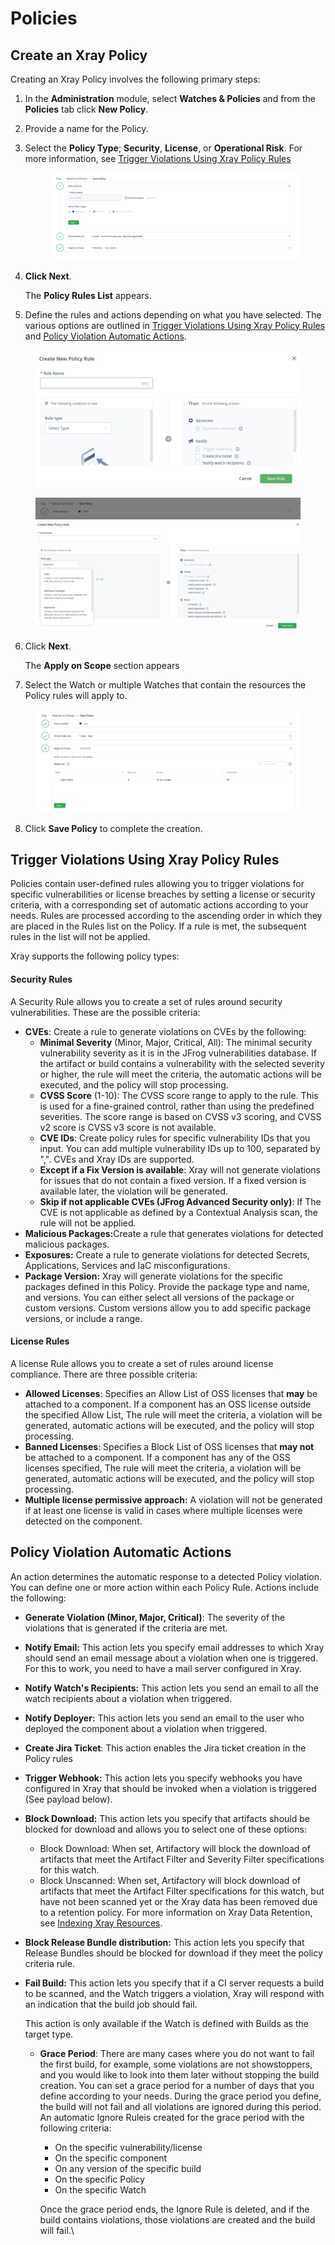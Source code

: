 # Policies

## Create an Xray Policy

Creating an Xray Policy involves the following primary steps:

1. In the **Administration** module, select **Watches & Policies** and from the **Policies** tab click **New Policy**.
2. Provide a name for the Policy.
3.  Select the **Policy Type**; **Security**, **License**, or **Operational Risk**. For more information, see [Trigger Violations Using Xray Policy Rules](https://jfrog.com/help/r/6nte66fuu2ZQMB2dfriysg/6HGKZw6F3lnul8K12To_IQ)&#x20;

    <figure><img src="../../.gitbook/assets/image (3) (1).png" alt=""><figcaption></figcaption></figure>
4.  **Click Next**.

    The **Policy Rules List** appears.
5. Define the rules and actions depending on what you have selected. The various options are outlined in [Trigger Violations Using Xray Policy Rules](https://jfrog.com/help/r/6nte66fuu2ZQMB2dfriysg/6HGKZw6F3lnul8K12To_IQ) and [Policy Violation Automatic Actions](https://jfrog.com/help/r/6nte66fuu2ZQMB2dfriysg/ytBDSmiGVVseDRMOLK0qtQ).

<figure><img src="../../.gitbook/assets/image (4) (1).png" alt=""><figcaption></figcaption></figure>

<figure><img src="../../.gitbook/assets/image (5) (1).png" alt=""><figcaption></figcaption></figure>



6.  Click **Next**.

    The **Apply on Scope** section appears
7. Select the Watch or multiple Watches that contain the resources the Policy rules will apply to.

<figure><img src="../../.gitbook/assets/image (6).png" alt=""><figcaption></figcaption></figure>

8. Click **Save Policy** to complete the creation.

## Trigger Violations Using Xray Policy Rules

Policies contain user-defined rules allowing you to trigger violations for specific vulnerabilities or license breaches by setting a license or security criteria, with a corresponding set of automatic actions according to your needs. Rules are processed according to the ascending order in which they are placed in the Rules list on the Policy. If a rule is met, the subsequent rules in the list will not be applied.

Xray supports the following policy types:

#### Security Rules <a href="#uuid-fd14393c-41a6-e3de-1cef-c9ea5c81a6e8_bridgehead-idm4647015730982433963147294951" id="uuid-fd14393c-41a6-e3de-1cef-c9ea5c81a6e8_bridgehead-idm4647015730982433963147294951"></a>

A Security Rule allows you to create a set of rules around security vulnerabilities. These are the possible criteria:

* **CVEs**: Create a rule to generate violations on CVEs by the following:
  * **Minimal Severity** (Minor, Major, Critical, All): The minimal security vulnerability severity as it is in the JFrog vulnerabilities database. If the artifact or build contains a vulnerability with the selected severity or higher, the rule will meet the criteria, the automatic actions will be executed, and the policy will stop processing.
  * **CVSS Score** (1-10): The CVSS score range to apply to the rule. This is used for a fine-grained control, rather than using the predefined severities. The score range is based on CVSS v3 scoring, and CVSS v2 score is CVSS v3 score is not available.
  * **CVE IDs**: Create policy rules for specific vulnerability IDs that you input. You can add multiple vulnerability IDs up to 100, separated by ",". CVEs and Xray IDs are supported.
  * **Except if a Fix Version is available**: Xray will not generate violations for issues that do not contain a fixed version. If a fixed version is available later, the violation will be generated.
  * **Skip if not applicable CVEs (JFrog Advanced Security only)**: If The CVE is not applicable as defined by a Contextual Analysis scan, the rule will not be applied.
* **Malicious Packages:**&#x43;reate a rule that generates violations for detected malicious packages.
* **Exposures:** Create a rule to generate violations for detected Secrets, Applications, Services and IaC misconfigurations.
* **Package Version:** Xray will generate violations for the specific packages defined in this Policy. Provide the package type and name, and versions. You can either select all versions of the package or custom versions. Custom versions allow you to add specific package versions, or include a range.

#### License Rules <a href="#uuid-fd14393c-41a6-e3de-1cef-c9ea5c81a6e8_bridgehead-idm4647015704699233963146514363" id="uuid-fd14393c-41a6-e3de-1cef-c9ea5c81a6e8_bridgehead-idm4647015704699233963146514363"></a>

A license Rule allows you to create a set of rules around license compliance. There are three possible criteria:

* **Allowed Licenses**: Specifies an Allow List of OSS licenses that **may** be attached to a component. If a component has an OSS license outside the specified Allow List, The rule will meet the criteria, a violation will be generated, automatic actions will be executed, and the policy will stop processing.
* **Banned Licenses**: Specifies a Block List of OSS licenses that **may not** be attached to a component. If a component has any of the OSS licenses specified, The rule will meet the criteria, a violation will be generated, automatic actions will be executed, and the policy will stop processing.
* **Multiple license permissive approach:** A violation will not be generated if at least one license is valid in cases where multiple licenses were detected on the component.

## Policy Violation Automatic Actions

An action determines the automatic response to a detected Policy violation. You can define one or more action within each Policy Rule. Actions include the following:

* **Generate Violation (Minor, Major, Critical)**: The severity of the violations that is generated if the criteria are met.
* **Notify Email:** This action lets you specify email addresses to which Xray should send an email message about a violation when one is triggered. For this to work, you need to have a mail server configured in Xray.
* **Notify Watch's Recipients:** This action lets you send an email to all the watch recipients about a violation when triggered.
* **Notify Deployer:** This action lets you send an email to the user who deployed the component about a violation when triggered.
* **Create Jira Ticket**: This action enables the Jira ticket creation in the Policy rules
* **Trigger Webhook:** This action lets you specify webhooks you have configured in Xray that should be invoked when a violation is triggered (See payload below).
* **Block Download:** This action lets you specify that artifacts should be blocked for download and allows you to select one of these options:
  * Block Download: When set, Artifactory will block the download of artifacts that meet the Artifact Filter and Severity Filter specifications for this watch.
  * Block Unscanned: When set, Artifactory will block download of artifacts that meet the Artifact Filter specifications for this watch, but have not been scanned yet or the Xray data has been removed due to a retention policy. For more information on Xray Data Retention, see [Indexing Xray Resources](https://jfrog.com/help/r/6nte66fuu2ZQMB2dfriysg/QkeI5aDvqoggEGUdFO49fw).
* **Block Release Bundle distribution:** This action lets you specify that Release Bundles should be blocked for download if they meet the policy criteria rule.
*   **Fail Build:** This action lets you specify that if a CI server requests a build to be scanned, and the Watch triggers a violation, Xray will respond with an indication that the build job should fail.

    This action is only available if the Watch is defined with Builds as the target type.

    *   **Grace Period**: There are many cases where you do not want to fail the first build, for example, some violations are not showstoppers, and you would like to look into them later without stopping the build creation. You can set a grace period for a number of days that you define according to your needs. During the grace period you define, the build will not fail and all violations are ignored during this period. An automatic Ignore Ruleis created for the grace period with the following criteria:

        * On the specific vulnerability/license
        * On the specific component
        * On any version of the specific build
        * On the specific Policy
        * On the specific Watch

        Once the grace period ends, the Ignore Rule is deleted, and if the build contains violations, those violations are created and the build will fail.\


